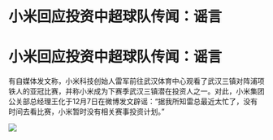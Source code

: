 # 小米回应投资中超球队传闻：谣言

# 小米回应投资中超球队传闻：谣言

有自媒体发文称，小米科技创始人雷军前往武汉体育中心观看了武汉三镇对阵浦项铁人的亚冠比赛，并称小米成为下赛季武汉三镇潜在投资人之一。对此，小米集团公关部总经理王化于12月7日在微博发文辟谣：“据我所知雷总最近太忙了，没有时间去看比赛，小米暂时没有相关赛事投资计划。”

![](https://inews.gtimg.com/om_bt/OZV6cTRvrpFrZZm0jPOXNw8jJO97apTIR9F8CekGQXwlkAA/1000)

